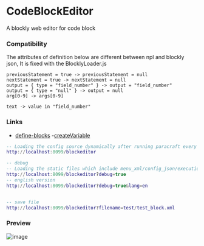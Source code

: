# CodeBlockEditor
A blockly web editor for code block 
### Compatibility 
The attributes of definition below are different between npl and blockly json,
It is fixed with the BlocklyLoader.js
```
previousStatement = true -> previousStatement = null
nextStatement = true -> nextStatement = null
output = { type = "field_number" } -> output = "field_number"
output = { type = "null" } -> output = null
arg[0-9] -> args[0-9]

text -> value in "field_number"
```
### Links
 - [define-blocks](https://developers.google.com/blockly/guides/create-custom-blocks/define-blocks)
 -[createVariable](https://developers.google.com/blockly/reference/js/Blockly.Workspace#createVariable)
```lua
-- Loading the config source dynamically after running paracraft every time
http://localhost:8099/blockeditor

-- debug
-- Loading the static files which include menu_xml/config_json/execution_js from the folder of [BlocklySourceTemplate] to run blockly
http://localhost:8099/blockeditor?debug=true
-- english version
http://localhost:8099/blockeditor?debug=true&lang=en


-- save file
http://localhost:8099/blockeditor?filename=test/test_block.xml

```
### Preview
![image](https://user-images.githubusercontent.com/5885941/43708153-611999c6-999c-11e8-8232-bdee49664dc7.png)